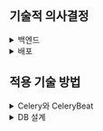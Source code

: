 ## 기술적 의사결정
<details><summary>백엔드</summary>
- Python
- Django-rest-framework

<details><summary>Celery</summary>

| **특징**           | **Celery**                          | **Scarpy**                                      | **BeautifulSoup+ Requests**              | **AWS Lambda**                             |
|---------------------|-------------------------------------|------------------------------------------------|------------------------------------------|--------------------------------------------|
| **설치/설정 복잡성** | 브로커 설정 필요                    | 파이썬 패키지로 간단하게 설치 가능              | 파이썬 내장 라이브러리로 간단하게 사용 가능 | AWS 계정 및 Lambda 함수 설정 필요           |
| **비동기 처리**      | 지원                                | 제한적 (scarpy-redis 사용)                      | 직접 구현 필요                            | 자동 확장                                   |
| **주기 작업 관리**   | 지원 (django-celery-beat)           | 지원하지 않음 (스케줄러 별도로 필요)            | cron 작업이나 celery 연동 필요             | 지원 (EventBridge)                          |
| **확장성**          | 워커 수를 조절하여 확장 가능         | Redis 기반으로 확장 가능                        | 확장성 낮음                               | 작업량에 따라 자동 확장                     |
| **유지 보수**       | 브로커와 워커 관리 필요              | Scrapy 프로젝트 구조로 통합 관리 용이           | 관리가 간단함                             | 함수 단위로 유지보수 필요                   |
| **웹사이트 유형**    | 모든 유형                           | 정적 및 일부 동적 웹사이트                      | 정적 웹사이트에 더 적합                   | 모든 유형                                   |
| **단점**            | 설정이 복잡할 수 있음                | 비동기 처리와 확장성이 제한적임                 | 동적 크롤링과 그 이후의 과정까지 한번에 처리하기 어려움 | 실행 시간 제한(15분) → 작업 병렬처리 필요 |

- 본 프로젝트는 데이터셋 크롤링/api로 받아온 후 챗봇에 데이터를 전달, 챗봇 작업물의 DB저장까지를 비동기로 처리하고 주기적(1일 1회)으로 작업을 하도록 설정하는 것이 중요함
- 따라서 비동기 처리와 주기 작업 관리에 유리한 도구를 우선으로 고려
- Celery와 AWS Lambda가 다른 도구들에 비해 우수했는데, AWS Lambda는 15분까지만 실행되므로 작업을 작은 단위로 나눠서 병렬로 처리해줘야 하는 어려움과 도구를 별도로 학습을 한 후 적용해야 한다는 점 때문에 Celery를 선택
</details>

- PostgreSQL: Django와 호환성이 좋은 관계형 데이터베이스
- Redis: 빠른 데이터 읽기/쓰기로 캐싱 및 Celery의 브로커로 사용  
- JWT(JSON Web Token): 서버-클라이언트 간 토큰을 사용하는 인증방식으로 웹 뿐 아니라 모바일에서도 사용할 수 있어 확장성이 좋아 선택
- Oauth(Open Authorization): 사용자가 비밀번호를 제공하지 않고도 타사 애플리케이션이 사용자 정보, 프로필 등의 자원에 안전하게 접근할 수 있도록 허용하는 프로토콜로 django allauth를 통해 쉽게 구현할 수 있음
</details>

<details><summary>배포</summary>
- Docker: 컨테이너 기반 가상화 플랫폼으로, 애플리케이션을 독립된 환경에서 효율적으로 빌드, 배포 및 실행
</details>


## 적용 기술 방법
<details><summary>Celery와 CeleryBeat</summary>
- 비동기 작업 처리 (Celery)
  Celery를 사용해 외부 API와 통신하거나 크롤링 작업을 비동기로 처리하여 응답 속도를 최적화하고 서버 부하를 줄임     
  Redis를 브로커로 사용해 빠르고 안정적인 작업 큐 관리가 가능하도록 설정  
  **주요 구현 내용**
  - 작업 구조: Celery에서 @shared_task로 정의한 작업은 Redis 브로커에 전달되며, Worker가 큐에서 작업을 실행
  - 사용 예시: CNN 사이트에서 크롤링으로 뉴스 데이터를 수집하고 데이터베이스에 저장
  ``` python
  @shared_task
  def fetch_and_store_cnn_news():
      categories = Category.objects.all()
      if not categories.exists():
          print("No categories found in the database.")
          return
  
      for category in categories:
          source_category = category.get_source_category(category.name, "CNN")
          if not source_category:
              print(f"No mapping found for category '{category.name}' in source 'CNN'.")
              continue
  
  ```
  - 장점: 확장성 있는 비동기 처리와 오류 로그 관리를 통해 안정적인 대규모 작업 처리 가능

- 주기적인 작업 스케줄링 (Celery Beat)
  Celery Beat를 활용해 작업 스케줄링을 구현 
  
  **주요 구현 내용**
  - IntervalSchedule 및 PeriodicTask: IntervalSchedule로 작업 간격을 설정하고, PeriodicTask로 특정 작업을 주기적으로 실행
  - 스케줄링 예시: 하루에 한 번 fetch_and_store_news 작업을 실행하여 최신 데이터를 수집
  ``` python
  def setup_periodic_tasks():
      try:
          schedule = IntervalSchedule.objects.get(every=1, period=IntervalSchedule.DAYS)
      except IntervalSchedule.MultipleObjectsReturned:
          schedules = IntervalSchedule.objects.filter(every=1, period=IntervalSchedule.DAYS)
          schedule = schedules.first()
          schedules.exclude(id=schedule.id).delete()
      except IntervalSchedule.DoesNotExist:
          schedule = IntervalSchedule.objects.create(every=1, period=IntervalSchedule.DAYS)
  
      PeriodicTask.objects.update_or_create(
          name='Fetch and Store CNN News Daily',
          defaults={
              'interval': schedule,
              'task': 'materials.tasks.fetch_and_store_cnn_news',
              'args': '[]',
              'kwargs': '{}',
              'enabled': True,
          },
      )
  ```
</details>

<details><summary>DB 설계</summary>

</details>
